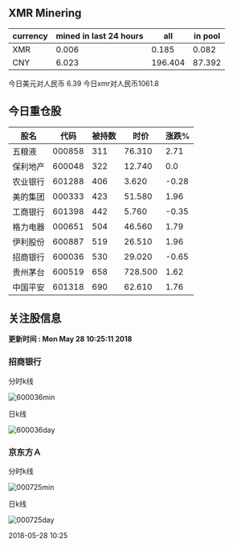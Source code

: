 ## XMR Minering

|currency|mined in last 24 hours|all|in pool|
|---|---|---|---|
|XMR|0.006|0.185|0.082|
|CNY|6.023|196.404|87.392|

今日美元对人民币 6.39	今日xmr对人民币1061.8


## 今日重仓股 

|股名|代码|被持数|时价|涨跌%|
|---|---|---|---|---|
|五粮液|000858|311|76.310|2.71|
|保利地产|600048|322|12.740|0.0|
|农业银行|601288|406|3.620|-0.28|
|美的集团|000333|423|51.580|1.96|
|工商银行|601398|442|5.760|-0.35|
|格力电器|000651|504|46.560|1.79|
|伊利股份|600887|519|26.510|1.96|
|招商银行|600036|530|29.020|-0.65|
|贵州茅台|600519|658|728.500|1.62|
|中国平安|601318|690|62.610|1.76|

## 关注股信息
**更新时间 : Mon May 28 10:25:11 2018**
### 招商银行 
分时k线

![600036min](http://image.sinajs.cn/newchart/min/n/sh600036.gif)

日k线

![600036day](http://image.sinajs.cn/newchart/daily/n/sh600036.gif)

### 京东方Ａ 
分时k线

![000725min](http://image.sinajs.cn/newchart/min/n/sz000725.gif)

日k线

![000725day](http://image.sinajs.cn/newchart/daily/n/sz000725.gif)

2018-05-28 10:25